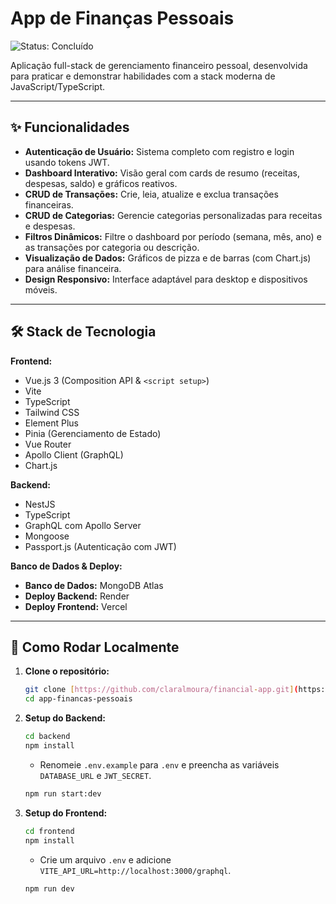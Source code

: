# App de Finanças Pessoais

![Status: Concluído](https://img.shields.io/badge/status-conclu%C3%ADdo-brightgreen)

Aplicação full-stack de gerenciamento financeiro pessoal, desenvolvida para praticar e demonstrar habilidades com a stack moderna de JavaScript/TypeScript.

---

## ✨ Funcionalidades

- **Autenticação de Usuário:** Sistema completo com registro e login usando tokens JWT.
- **Dashboard Interativo:** Visão geral com cards de resumo (receitas, despesas, saldo) e gráficos reativos.
- **CRUD de Transações:** Crie, leia, atualize e exclua transações financeiras.
- **CRUD de Categorias:** Gerencie categorias personalizadas para receitas e despesas.
- **Filtros Dinâmicos:** Filtre o dashboard por período (semana, mês, ano) e as transações por categoria ou descrição.
- **Visualização de Dados:** Gráficos de pizza e de barras (com Chart.js) para análise financeira.
- **Design Responsivo:** Interface adaptável para desktop e dispositivos móveis.

---

## 🛠️ Stack de Tecnologia

**Frontend:**
- Vue.js 3 (Composition API & `<script setup>`)
- Vite
- TypeScript
- Tailwind CSS
- Element Plus
- Pinia (Gerenciamento de Estado)
- Vue Router
- Apollo Client (GraphQL)
- Chart.js

**Backend:**
- NestJS
- TypeScript
- GraphQL com Apollo Server
- Mongoose
- Passport.js (Autenticação com JWT)

**Banco de Dados & Deploy:**
- **Banco de Dados:** MongoDB Atlas
- **Deploy Backend:** Render
- **Deploy Frontend:** Vercel

---

## 🚀 Como Rodar Localmente

1. **Clone o repositório:**
   ```bash
   git clone [https://github.com/claralmoura/financial-app.git](https://github.com/claralmoura/financial-app.git)
   cd app-financas-pessoais
   ```

2. **Setup do Backend:**
   ```bash
   cd backend
   npm install
   ```
   - Renomeie `.env.example` para `.env` e preencha as variáveis `DATABASE_URL` e `JWT_SECRET`.
   ```bash
   npm run start:dev
   ```

3. **Setup do Frontend:**
   ```bash
   cd frontend
   npm install
   ```
   - Crie um arquivo `.env` e adicione `VITE_API_URL=http://localhost:3000/graphql`.
   ```bash
   npm run dev
   ```
